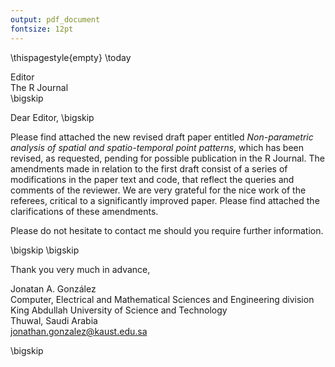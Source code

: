 ```yaml
---
output: pdf_document
fontsize: 12pt
---
```


\thispagestyle{empty}
\today

Editor   
The R Journal  
\bigskip

Dear Editor,
\bigskip

Please find attached the new revised draft paper entitled *Non-parametric analysis of spatial and spatio-temporal point patterns*, which has been revised, as requested, pending for possible publication in the R Journal. The amendments made in relation to the first draft consist of a series of modifications in the paper text and code, that reflect the queries and comments of the reviewer. We are very grateful for the nice work of the referees, critical to a significantly improved paper. Please find attached the clarifications of these amendments. 
		
Please do not hesitate to contact me should you require further information.

\bigskip
\bigskip

Thank you very much in advance,
    
    
    
    
Jonatan A. González  
Computer, Electrical and Mathematical Sciences and Engineering division  
King Abdullah University of Science and Technology  
Thuwal, Saudi Arabia  
jonathan.gonzalez@kaust.edu.sa  

\bigskip
